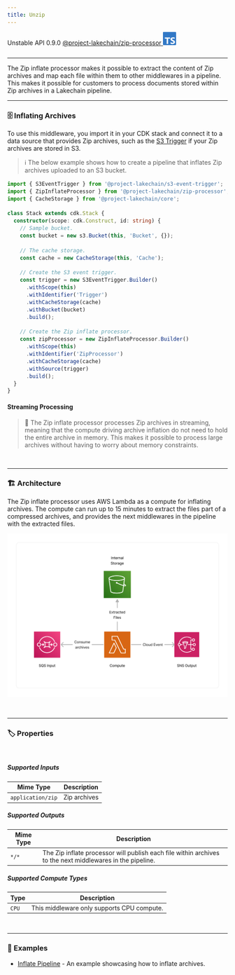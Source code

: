 ```yaml
---
title: Unzip
---
```


<span title="Label: Pro" data-view-component="true" class="Label Label--api text-uppercase">
  Unstable API
</span>
<span title="Label: Pro" data-view-component="true" class="Label Label--version text-uppercase">
  0.9.0
</span>
<span title="Label: Pro" data-view-component="true" class="Label Label--package">
  <a target="_blank" href="https://www.npmjs.com/package/@project-lakechain/zip-processor">
    @project-lakechain/zip-processor
  </a>
</span>
<span class="language-icon">
  <svg role="img" viewBox="0 0 24 24" width="30" xmlns="http://www.w3.org/2000/svg" style="fill: #3178C6;"><title>TypeScript</title><path d="M1.125 0C.502 0 0 .502 0 1.125v21.75C0 23.498.502 24 1.125 24h21.75c.623 0 1.125-.502 1.125-1.125V1.125C24 .502 23.498 0 22.875 0zm17.363 9.75c.612 0 1.154.037 1.627.111a6.38 6.38 0 0 1 1.306.34v2.458a3.95 3.95 0 0 0-.643-.361 5.093 5.093 0 0 0-.717-.26 5.453 5.453 0 0 0-1.426-.2c-.3 0-.573.028-.819.086a2.1 2.1 0 0 0-.623.242c-.17.104-.3.229-.393.374a.888.888 0 0 0-.14.49c0 .196.053.373.156.529.104.156.252.304.443.444s.423.276.696.41c.273.135.582.274.926.416.47.197.892.407 1.266.628.374.222.695.473.963.753.268.279.472.598.614.957.142.359.214.776.214 1.253 0 .657-.125 1.21-.373 1.656a3.033 3.033 0 0 1-1.012 1.085 4.38 4.38 0 0 1-1.487.596c-.566.12-1.163.18-1.79.18a9.916 9.916 0 0 1-1.84-.164 5.544 5.544 0 0 1-1.512-.493v-2.63a5.033 5.033 0 0 0 3.237 1.2c.333 0 .624-.03.872-.09.249-.06.456-.144.623-.25.166-.108.29-.234.373-.38a1.023 1.023 0 0 0-.074-1.089 2.12 2.12 0 0 0-.537-.5 5.597 5.597 0 0 0-.807-.444 27.72 27.72 0 0 0-1.007-.436c-.918-.383-1.602-.852-2.053-1.405-.45-.553-.676-1.222-.676-2.005 0-.614.123-1.141.369-1.582.246-.441.58-.804 1.004-1.089a4.494 4.494 0 0 1 1.47-.629 7.536 7.536 0 0 1 1.77-.201zm-15.113.188h9.563v2.166H9.506v9.646H6.789v-9.646H3.375z"/></svg>
</span>
<div style="margin-top: 26px"></div>

---

The Zip inflate processor makes it possible to extract the content of Zip archives and map each file within them to other middlewares in a pipeline. This makes it possible for customers to process documents stored within Zip archives in a Lakechain pipeline.

---

### 🗄️ Inflating Archives

To use this middleware, you import it in your CDK stack and connect it to a data source that provides Zip archives, such as the [S3 Trigger](/project-lakechain/triggers/s3-event-trigger) if your Zip archives are stored in S3.

> ℹ️ The below example shows how to create a pipeline that inflates Zip archives uploaded to an S3 bucket.

```typescript
import { S3EventTrigger } from '@project-lakechain/s3-event-trigger';
import { ZipInflateProcessor } from '@project-lakechain/zip-processor';
import { CacheStorage } from '@project-lakechain/core';

class Stack extends cdk.Stack {
  constructor(scope: cdk.Construct, id: string) {
    // Sample bucket.
    const bucket = new s3.Bucket(this, 'Bucket', {});

    // The cache storage.
    const cache = new CacheStorage(this, 'Cache');

    // Create the S3 event trigger.
    const trigger = new S3EventTrigger.Builder()
      .withScope(this)
      .withIdentifier('Trigger')
      .withCacheStorage(cache)
      .withBucket(bucket)
      .build();

    // Create the Zip inflate processor.
    const zipProcessor = new ZipInflateProcessor.Builder()
      .withScope(this)
      .withIdentifier('ZipProcessor')
      .withCacheStorage(cache)
      .withSource(trigger)
      .build();
  }
}
```

#### Streaming Processing

> 💁 The Zip inflate processor processes Zip archives in streaming, meaning that the compute driving archive inflation do not need to hold the entire archive in memory. This makes it possible to process large archives without having to worry about memory constraints.

<br>

---

### 🏗️ Architecture

The Zip inflate processor uses AWS Lambda as a compute for inflating archives. The compute can run up to 15 minutes to extract the files part of a compressed archives, and provides the next middlewares in the pipeline with the extracted files.

![Zip Inflate Architecture](../../../assets/zip-inflate-processor-architecture.png)

<br>

---

### 🏷️ Properties

<br>

##### Supported Inputs

|  Mime Type  | Description |
| ----------- | ----------- |
| `application/zip` | Zip archives |

##### Supported Outputs

|  Mime Type  | Description |
| ----------- | ----------- |
| `*/*` | The Zip inflate processor will publish each file within archives to the next middlewares in the pipeline.

##### Supported Compute Types

| Type  | Description |
| ----- | ----------- |
| `CPU` | This middleware only supports CPU compute. |

<br>

---

### 📖 Examples

- [Inflate Pipeline](https://github.com/awslabs/project-lakechain/tree/main/examples/simple-pipelines/archive-processing-pipelines/inflate-pipeline) - An example showcasing how to inflate archives.
